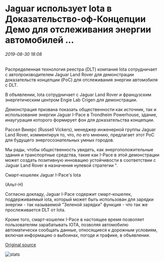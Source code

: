 # Jaguar использует Iota в Доказательство-оф-Концепции Демо для отслеживания энергии автомобилей ...

###### 2019-08-30 18:08

Распределенная технология реестра (DLT) компания Iota сотрудничает с автопроизводителем Jaguar Land Rover для демонстрации доказательств концепции (PoC) для отслеживания энергии автомобиля с DLT.

В объявлении, Iota сотрудничает с Jaguar Land Rover и французским энергетическим центром Engie Lab Crigen для демонстрации.

Демонстрация призвана показать общественности как источник, так и использование энергии Jaguar I-Pace в Trondheim Powerhouse, здание, инаугурация которого формирует фон для доказательства концепции.

Рассел Викерс (Russell Vickers), менеджер инженерной группы Jaguar Land Rover, комментируя то, что, по его мнению, предлагает этот PoC для будущего энергосознательных умных городов.

Мы рады, чтобы общественность увидеть, как энергоположительные здания и транспортные средства, такие как I-Pace в этой демонстрации может создать позитивную инновацию устойчивости в соответствии с Jaguar Land Rover в назначения нулевой стратегии ".

Смарт-кошелек Jaguar I-Pace's Iota

(Альт-Н)

Согласно докладу, Jaguar I-Pace содержит смарт-кошелек, поддерживаемый iota, который может быть использован для зарядки энергии - так называемой "Зеленой зарядки" функция - что так же прослеживается DLT от Iota.

Кроме того, смарт-кошелек I-Pace в настоящее время позволяет пользователям зарабатывать IOTA, позволяя автомобилю автоматически сообщать данные, относящиеся к дорожным условиям, включая информацию о выбоинах, погоде и трафике, в объявлении.

[Original source](https://cointelegraph.com/news/jaguar-uses-iota-in-proof-of-concept-demo-for-tracing-car-energy)

![stats](https://c.statcounter.com/11760860/0/a89fa40b/1/ "stats")